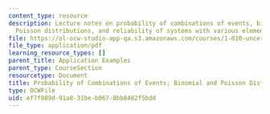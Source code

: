 ```yaml
---
content_type: resource
description: Lecture notes on probability of combinations of events, binomial and
  Poisson distributions, and reliability of systems with various element configurations.
file: https://ol-ocw-studio-app-qa.s3.amazonaws.com/courses/1-010-uncertainty-in-engineering-fall-2008/ef7f089d91a831beb0678bb8482f5bdd_app_01.pdf
file_type: application/pdf
learning_resource_types: []
parent_title: Application Examples
parent_type: CourseSection
resourcetype: Document
title: Probability of Combinations of Events; Binomial and Poisson Distributions
type: OCWFile
uid: ef7f089d-91a8-31be-b067-8bb8482f5bdd
---
```

